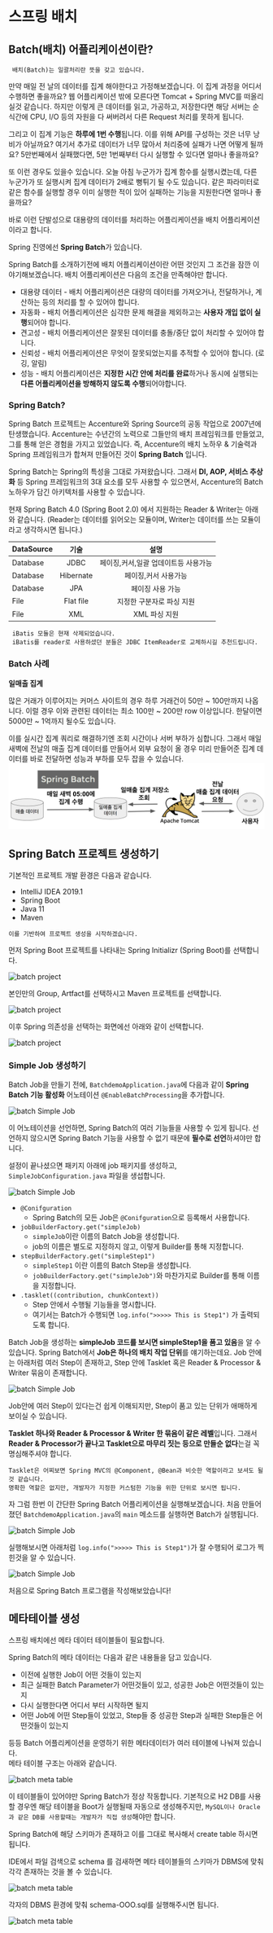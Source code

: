# 스프링 배치

## Batch(배치) 어플리케이션이란?
```
 배치(Batch)는 일괄처리란 뜻을 갖고 있습니다.
```
만약 매일 전 날의 데이터를 집계 해야한다고 가정해보겠습니다.
이 집계 과정을 어디서 수행하면 좋을까요?
웹 어플리케이션 밖에 모른다면 Tomcat + Spring MVC를 떠올리실것 같습니다. 
하지만 이렇게 큰 데이터를 읽고, 가공하고, 저장한다면 해당 서버는 순식간에 CPU, I/O 등의 자원을 다 써버려서 다른 Request 처리를 못하게 됩니다.

그리고 이 집계 기능은 **하루에 1번 수행**됩니다.
이를 위해 API를 구성하는 것은 너무 낭비가 아닐까요? 
여기서 추가로 데이터가 너무 많아서 처리중에 실패가 나면 어떻게 될까요? 
5만번째에서 실패했다면, 5만 1번째부터 다시 실행할 수 있다면 얼마나 좋을까요?

또 이런 경우도 있을수 있습니다. 
오늘 아침 누군가가 집계 함수를 실행시켰는데, 다른 누군가가 또 실행시켜 집계 데이터가 2배로 뻥튀기 될 수도 있습니다. 
같은 파라미터로 같은 함수를 실행할 경우 이미 실행한 적이 있어 실패하는 기능을 지원한다면 얼마나 좋을까요?

바로 이런 단발성으로 대용량의 데이터를 처리하는 어플리케이션을 배치 어플리케이션이라고 합니다. 

Spring 진영에선 **Spring Batch**가 있습니다.

Spring Batch를 소개하기전에 배치 어플리케이션이란 어떤 것인지 그 조건을 잠깐 이야기해보겠습니다. 
배치 어플리케이션은 다음의 조건을 만족해야만 합니다.
 - 대용량 데이터 - 배치 어플리케이션은 대량의 데이터를 가져오거나, 전달하거나, 계산하는 등의 처리를 할 수 ​​있어야 합니다.
 - 자동화 - 배치 어플리케이션은 심각한 문제 해결을 제외하고는 **사용자 개입 없이 실행**되어야 합니다.
 - 견고성 - 배치 어플리케이션은 잘못된 데이터를 충돌/중단 없이 처리할 수 있어야 합니다.
 - 신뢰성 - 배치 어플리케이션은 무엇이 잘못되었는지를 추적할 수 있어야 합니다. (로깅, 알림)
 - 성능 - 배치 어플리케이션은 **지정한 시간 안에 처리를 완료**하거나 동시에 실행되는 **다른 어플리케이션을 방해하지 않도록 수행**되어야합니다.
 
 ### Spring Batch?
 Spring Batch 프로젝트는 Accenture와 Spring Source의 공동 작업으로 2007년에 탄생했습니다. 
 Accenture는 수년간의 노력으로 그들만의 배치 프레임워크를 만들었고, 그를 통해 얻은 경험을 가지고 있었습니다. 
 즉, Accenture의 배치 노하우 & 기술력과 Spring 프레임워크가 합쳐져 만들어진 것이 **Spring Batch** 입니다.
 
 Spring Batch는 Spring의 특성을 그대로 가져왔습니다. 
 그래서 **DI, AOP, 서비스 추상화** 등 Spring 프레임워크의 3대 요소를 모두 사용할 수 있으면서, Accenture의 Batch 노하우가 담긴 아키텍처를 사용할 수 있습니다.
 
 현재 Spring Batch 4.0 (Spring Boot 2.0) 에서 지원하는 Reader & Writer는 아래와 같습니다. 
 (Reader는 데이터를 읽어오는 모듈이며, Writer는 데이터를 쓰는 모듈이라고 생각하시면 됩니다.)
 
 DataSource | 기술           |  설명
 ---------  | :----:         | :----:
 Database   |   JDBC         | 페이징,커서,일괄 업데이트등 사용가능
 Database   |   Hibernate    | 페이징,커서 사용가능
 Database   |   JPA          | 페이징 사용 가능 
 File       |   Flat file    | 지정한 구분자로 파싱 지원
 File       |   XML          | XML 파싱 지원
 ```
  iBatis 모듈은 현재 삭제되었습니다. 
  iBatis를 reader로 사용하셨던 분들은 JDBC ItemReader로 교체하시길 추천드립니다.
 ```

 ### Batch 사례
 **일매출 집계**

 많은 거래가 이루어지는 커머스 사이트의 경우 하루 거래건이 50만 ~ 100만까지 나옵니다. 
 이럴 경우 이와 관련된 데이터는 최소 100만 ~ 200만 row 이상입니다. 
 한달이면 5000만 ~ 1억까지 될수도 있습니다.
 
 이를 실시간 집계 쿼리로 해결하기엔 조회 시간이나 서버 부하가 심합니다. 
 그래서 매일 새벽에 전날의 매출 집계 데이터를 만들어서 외부 요청이 올 경우 미리 만들어준 집계 데이터를 바로 전달하면 성능과 부하를 모두 잡을 수 있습니다.
 ![batch sample](../../images/swchoi/batch.png)
 
 ## Spring Batch 프로젝트 생성하기
 기본적인 프로젝트 개발 환경은 다음과 같습니다.
  - IntelliJ IDEA 2019.1
  - Spring Boot
  - Java 11
  - Maven 
  
  ```이를 기반하여 프로젝트 생성을 시작하겠습니다.```

 먼저 Spring Boot 프로젝트를 나타내는 Spring Initializr (Spring Boot)를 선택합니다.
 
 ![batch project](../../images/swchoi/springBatch1.png)
 
 본인만의 Group, Artfact를 선택하시고 Maven 프로젝트를 선택합니다.
 
 ![batch project](../../images/swchoi/springBatch2.png)
  
 이후 Spring 의존성을 선택하는 화면에선 아래와 같이 선택합니다.
 
 ![batch project](../../images/swchoi/springBatch3.png)
   
  ### Simple Job 생성하기
  Batch Job을 만들기 전에, ```BatchdemoApplication.java```에 다음과 같이 **Spring Batch 기능 활성화** 어노테이션 ```@EnableBatchProcessing```을 추가합니다.
 
 ![batch Simple Job](../../images/swchoi/springBatch5.png)
 
 이 어노테이션을 선언하면, Spring Batch의 여러 기능들을 사용할 수 있게 됩니다. 
 선언하지 않으시면 Spring Batch 기능을 사용할 수 없기 때문에 **필수로 선언**하셔야만 합니다.
 
 설정이 끝나셨으면 패키지 아래에 job 패키지를 생성하고, ```SimpleJobConfiguration.java``` 파일을 생섭합니다.
 
 ![batch Simple Job](../../images/swchoi/springBatch7.png)
 
 - ```@Conifguration```
    - Spring Batch의 모든 Job은 ```@Conifguration```으로 등록해서 사용합니다.
 - ```jobBuilderFactory.get("simpleJob)```
    - ```simpleJob```이란 이름의 Batch Job을 생성합니다.
    - job의 이름은 별도로 지정하지 않고, 이렇게 Builder를 통해 지정합니다.
 - ```stepBuilderFactory.get("simpleStep1")```
    - ```simpleStep1``` 이란 이름의 Batch Step을 생성합니다.
    - ```jobBuilderFactory.get("simpleJob")```와 마찬가지로 Builder를 통해 이름을 지정합니다.
 - ```.tasklet((contribution, chunkContext))```
    - Step 안에서 수행될 기능들을 명시합니다.
    - 여기서는 Batch가 수행되면 ```log.info(">>>>> This is Step1")``` 가 출력되도록 합니다.
  
  Batch Job을 생성하는 **simpleJob 코드를 보시면 simpleStep1을 품고 있음**을 알 수 있습니다. 
  Spring Batch에서 **Job은 하나의 배치 작업 단위**를 얘기하는데요. 
  Job 안에는 아래처럼 여러 Step이 존재하고, Step 안에 Tasklet 혹은 Reader & Processor & Writer 묶음이 존재합니다.
   
  ![batch Simple Job](../../images/swchoi/springBatch6.png)
  
  Job안에 여러 Step이 있다는건 쉽게 이해되지만, Step이 품고 있는 단위가 애매하게 보이실 수 있습니다.
  
  **Tasklet 하나와 Reader & Processor & Writer 한 묶음이 같은 레벨**입니다. 
  그래서 **Reader & Processor가 끝나고 Tasklet으로 마무리 짓는 등으로 만들순 없다**는걸 꼭 명심해주셔야 합니다.
  
  ```
  Tasklet은 어찌보면 Spring MVC의 @Component, @Bean과 비슷한 역할이라고 보셔도 될 것 같습니다. 
  명확한 역할은 없지만, 개발자가 지정한 커스텀한 기능을 위한 단위로 보시면 됩니다.
  ```
  
  자 그럼 한번 이 간단한 Spring Batch 어플리케이션을 실행해보겠습니다. 
  처음 만들어졌던 ```BatchdemoApplication.java```의 ```main``` 메소드를 실행하면 Batch가 실행됩니다.
  
 ![batch Simple Job](../../images/swchoi/springBatch8.png)
 
 실행해보시면 아래처럼 ```log.info(">>>>> This is Step1")```가 잘 수행되어 로그가 찍힌것을 알 수 있습니다.
 
 ![batch Simple Job](../../images/swchoi/springBatch4.png)
 
 처음으로 Spring Batch 프로그램을 작성해보았습니다! 
 
 ## 메타테이블 생성        
 스프링 배치에선 메타 데이터 테이블들이 필요합니다.
 
 Spring Batch의 메타 데이터는 다음과 같은 내용들을 담고 있습니다.
  
  - 이전에 실행한 Job이 어떤 것들이 있는지
  - 최근 실패한 Batch Parameter가 어떤것들이 있고, 성공한 Job은 어떤것들이 있는지
  - 다시 실행한다면 어디서 부터 시작하면 될지
  - 어떤 Job에 어떤 Step들이 있었고, Step들 중 성공한 Step과 실패한 Step들은 어떤것들이 있는지

등등 Batch 어플리케이션을 운영하기 위한 메타데이터가 여러 테이블에 나눠져 있습니다.  
 메타 테이블 구조는 아래와 같습니다.
 
 ![batch meta table](../../images/swchoi/springBatch9.png)
 
 이 테이블들이 있어야만 Spring Batch가 정상 작동합니다.
 기본적으로 H2 DB를 사용할 경우엔 해당 테이블을 Boot가 실행될때 자동으로 생성해주지만, ```MySQL이나 Oracle과 같은 DB를 사용할때는 개발자가 직접 생성```해야만 합니다.
  
 Spring Batch에 해당 스키마가 존재하고 이를 그대로 복사해서 create table 하시면 됩니다.
 
 IDE에서 파일 검색으로 schema 를 검새하면 메타 테이블들의 스키마가 DBMS에 맞춰 각각 존재하는 것을 볼 수 있습니다.
 
 ![batch meta table](../../images/swchoi/springBatch10.png)
 
 각자의 DBMS 환경에 맞춰 schema-OOO.sql를 실행해주시면 됩니다. 
 
 ![batch meta table](../../images/swchoi/springBatch11.png)
  
  
 